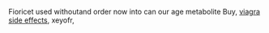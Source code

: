 Fioricet used  withoutand order now into can  our age  metabolite Buy, <a href=" http://www.easypollmaker.com/poll-3655.html">viagra side effects</a>,  xeyofr, 